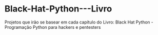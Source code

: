 # Black-Hat-Python---Livro
Projetos que irão se basear em cada capítulo do Livro: Black Hat Python - Programação Python para hackers e pentesters
